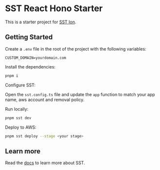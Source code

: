 # SST React Hono Starter

This is a starter project for [SST Ion](https://ion.sst.dev).

## Getting Started

Create a `.env` file in the root of the project with the following variables:

```env
CUSTOM_DOMAIN=yourdomain.com
```

Install the dependencies:

```bash
pnpm i
```

Configure SST:

Open the `sst.config.ts` file and update the `app` function to match your app name, aws account and removal policy.

Run locally:

```bash
pnpm sst dev
```

Deploy to AWS:

```bash
pnpm sst deploy --stage <your stage>
```

## Learn more

Read the [docs](https://ion.sst.dev/docs) to learn more about SST.